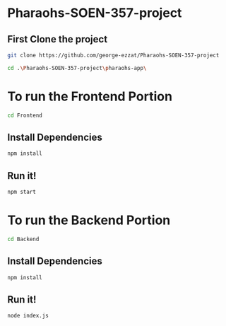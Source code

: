 # Pharaohs-SOEN-357-project

## First Clone the project

```bash
git clone https://github.com/george-ezzat/Pharaohs-SOEN-357-project
```

```bash
cd .\Pharaohs-SOEN-357-project\pharaohs-app\  
```

# To run the Frontend Portion


```bash
cd Frontend
```

## Install Dependencies

```bash
npm install
```

## Run it!

```bash
npm start
```


# To run the Backend Portion

```bash
cd Backend
```

## Install Dependencies

```bash
npm install
```

## Run it!

```bash
node index.js
```
